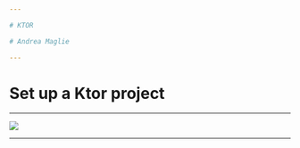 ```yaml
---

# KTOR

# Andrea Maglie

---
```


# Set up a Ktor project

---

![](https://github.com/gdgvenezia/showcase-app-backend/raw/master/slides/img/ktor-plugin-1.png)

---